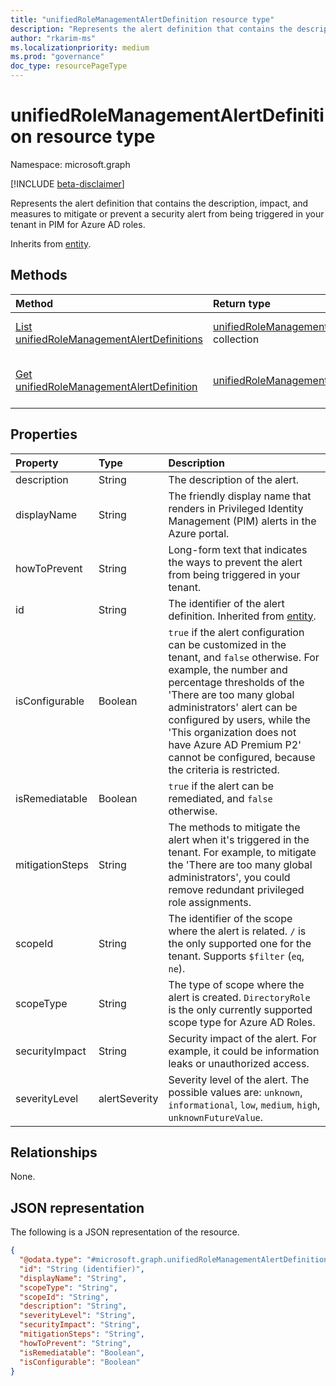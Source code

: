 ```yaml
---
title: "unifiedRoleManagementAlertDefinition resource type"
description: "Represents the alert definition that contains the description, impact, and measures to mitigate or prevent a security alert from being triggered in your tenant in PIM for Azure AD roles."
author: "rkarim-ms"
ms.localizationpriority: medium
ms.prod: "governance"
doc_type: resourcePageType
---
```


# unifiedRoleManagementAlertDefinition resource type

Namespace: microsoft.graph

[!INCLUDE [beta-disclaimer](../../includes/beta-disclaimer.md)]

Represents the alert definition that contains the description, impact, and measures to mitigate or prevent a security alert from being triggered in your tenant in PIM for Azure AD roles.

Inherits from [entity](../resources/entity.md).

## Methods
|Method|Return type|Description|
|:---|:---|:---|
|[List unifiedRoleManagementAlertDefinitions](../api/rolemanagementalert-list-alertdefinitions.md)|[unifiedRoleManagementAlertDefinition](../resources/unifiedrolemanagementalertdefinition.md) collection|Get a list of the [unifiedRoleManagementAlertDefinition](../resources/unifiedrolemanagementalertdefinition.md) objects and their properties.|
|[Get unifiedRoleManagementAlertDefinition](../api/unifiedrolemanagementalertdefinition-get.md)|[unifiedRoleManagementAlertDefinition](../resources/unifiedrolemanagementalertdefinition.md)|Read the properties and relationships of an [unifiedRoleManagementAlertDefinition](../resources/unifiedrolemanagementalertdefinition.md) object.|

## Properties
|Property|Type|Description|
|:---|:---|:---|
|description|String|The description of the alert.|
|displayName|String|The friendly display name that renders in Privileged Identity Management (PIM) alerts in the Azure portal.|
|howToPrevent|String|Long-form text that indicates the ways to prevent the alert from being triggered in your tenant.|
|id|String|The identifier of the alert definition. Inherited from [entity](../resources/entity.md).|
|isConfigurable|Boolean|`true` if the alert configuration can be customized in the tenant, and `false` otherwise. For example, the number and percentage thresholds of the 'There are too many global administrators' alert can be configured by users, while the 'This organization does not have Azure AD Premium P2' cannot be configured, because the criteria is restricted.|
|isRemediatable|Boolean|`true` if the alert can be remediated, and `false` otherwise.|
|mitigationSteps|String|The methods to mitigate the alert when it's triggered in the tenant. For example, to mitigate the 'There are too many global administrators', you could remove redundant privileged role assignments. |
|scopeId|String|The identifier of the scope where the alert is related. `/` is the only supported one for the tenant. Supports `$filter` (`eq`, `ne`).|
|scopeType|String|The type of scope where the alert is created. `DirectoryRole` is the only currently supported scope type for Azure AD Roles. |
|securityImpact|String|Security impact of the alert. For example, it could be information leaks or unauthorized access.|
|severityLevel|alertSeverity|Severity level of the alert. The possible values are: `unknown`, `informational`, `low`, `medium`, `high`, `unknownFutureValue`.|

## Relationships
None.

## JSON representation
The following is a JSON representation of the resource.
<!-- {
  "blockType": "resource",
  "keyProperty": "id",
  "@odata.type": "microsoft.graph.unifiedRoleManagementAlertDefinition",
  "baseType": "microsoft.graph.entity",
  "openType": false
}
-->
``` json
{
  "@odata.type": "#microsoft.graph.unifiedRoleManagementAlertDefinition",
  "id": "String (identifier)",
  "displayName": "String",
  "scopeType": "String",
  "scopeId": "String",
  "description": "String",
  "severityLevel": "String",
  "securityImpact": "String",
  "mitigationSteps": "String",
  "howToPrevent": "String",
  "isRemediatable": "Boolean",
  "isConfigurable": "Boolean"
}
```

